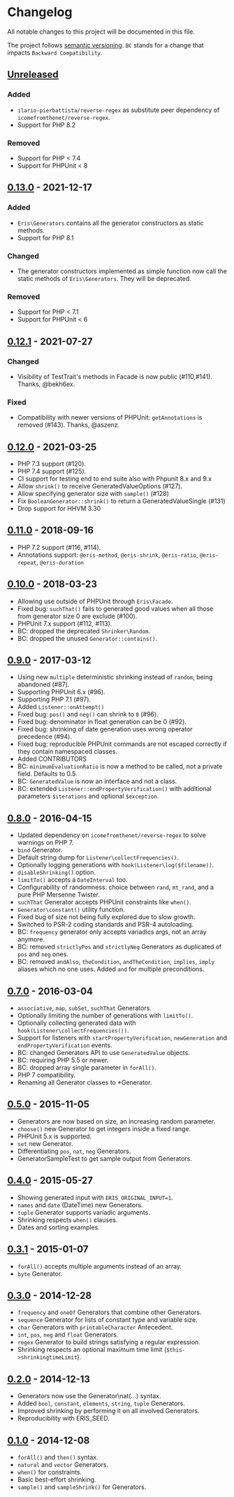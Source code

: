 # Changelog

All notable changes to this project will be documented in this file.

The project follows [semantic versioning](http://semver.org/). `BC` stands for a change that impacts `Backward Compatibility`.

## [Unreleased]
### Added
* `ilario-pierbattista/reverse-regex` as substitute peer dependency of `icomefromthenet/reverse-regex`.
* Support for PHP 8.2
### Removed
* Support for PHP < 7.4
* Support for PHPUnit < 8

## [0.13.0] - 2021-12-17
### Added
* `Eris\Generators` contains all the generator constructors as static methods.
* Support for PHP 8.1
### Changed
* The generator constructors implemented as simple function now call the static methods of `Eris\Generators`. They will be deprecated.
### Removed
* Support for PHP < 7.1
* Support for PHPUnit < 6

## [0.12.1] - 2021-07-27
### Changed
* Visibility of TestTrait's methods in Facade is now public (#110,#141). Thanks, @bekh6ex.
### Fixed
* Compatibility with newer versions of PHPUnit: `getAnnotations` is removed (#143). Thanks, @aszenz.

## [0.12.0] - 2021-03-25

* PHP 7.3 support (#120).
* PHP 7.4 support (#125).
* CI support for testing end to end suite also with Phpunit 8.x and 9.x 
* Allow `shrink()` to receive GeneratedValueOptions (#127).
* Allow specifying generator size with `sample()` (#128)
* Fix `BooleanGenerator::shrink()` to return a GeneratedValueSingle (#131)
* Drop support for HHVM 3.30

## [0.11.0] - 2018-09-16

* PHP 7.2 support (#116, #114).
* Annotations support: `@eris-method`, `@eris-shrink`, `@eris-ratio`, `@eris-repeat`, `@eris-duration`

## [0.10.0] - 2018-03-23

* Allowing use outside of PHPUnit through `Eris\Facade`.
* Fixed bug: `suchThat()` fails to generated good values when all those from generator size 0 are exclude (#100).
* PHPUnit 7.x support (#112, #113).
* BC: dropped the deprecated `Shrinker\Random`.
* BC: dropped the unused `Generator::contains()`.

## [0.9.0] - 2017-03-12

* Using new `multiple` deterministic shrinking instead of `random`, being abandoned (#87).
* Supporting PHPUnit 6.x (#96).
* Supporting PHP 7.1 (#97).
* Added `Listener::onAttempt()`
* Fixed bug: `pos()` and `neg()` can shrink to `0` (#96).
* Fixed bug: denominator in float generation can be 0 (#92).
* Fixed bug: shrinking of date generation uses wrong operator precedence (#94).
* Fixed bug: reproducible PHPUnit commands are not escaped correctly if they contain namespaced classes.
* Added CONTRIBUTORS
* BC: `minimumEvaluationRatio` is now a method to be called, not a private field. Defaults to 0.5.
* BC: `GeneratedValue` is now an interface and not a class.
* BC: extended `Listener::endPropertyVerification()` with additional parameters `$iterations` and optional `$exception`.

## [0.8.0] - 2016-04-15

* Updated dependency on `icomefromthenet/reverse-regex` to solve warnings on PHP 7.
* `bind` Generator.
* Default string dump for `Listener\collectFrequencies()`.
* Optionally logging generations with `hook(Listener\log($filename))`.
* `disableShrinking()` option.
* `limitTo()` accepts a `DateInterval` too.
* Configurability of randomness: choice between `rand`, `mt_rand`, and a pure PHP Mersenne Twister.
* `suchThat` Generator accepts PHPUnit constraints like `when()`.
* `Generator\constant()` utility function.
* Fixed bug of size not being fully explored due to slow growth.
* Switched to PSR-2 coding standards and PSR-4 autoloading.
* BC: `frequency` generator only accepts variadics args, not an array anymore.
* BC: removed `strictlyPos` and `strictlyNeg` Generators as duplicated of `pos` and `neg` ones.
* BC: removed `andAlso`, `theCondition`, `andTheCondition`, `implies`, `imply` aliases which no one uses. Added `and` for multiple preconditions.

## [0.7.0] - 2016-03-04

* `associative`, `map`, `subSet`, `suchThat` Generators.
* Optionally limiting the number of generations with `limitTo()`.
* Optionally collecting generated data with `hook(Listener\collectFrequencies())`.
* Support for listeners with `startPropertyVerification`, `newGeneration` and `endPropertyVerification` events.
* BC: changed Generators API to use `GeneratedValue` objects.
* BC: requiring PHP 5.5 or newer.
* BC: dropped array single parameter in `forAll()`.
* PHP 7 compatibility.
* Renaming all Generator classes to *Generator.

## [0.5.0] - 2015-11-05

* Generators are now based on size, an increasing random parameter.
* `choose()` new Generator to get integers inside a fixed range.
* PHPUnit 5.x is supported.
* `set` new Generator.
* Differentiating `pos`, `nat`, `neg` Generators.
* GeneratorSampleTest to get sample output from Generators.

## [0.4.0] - 2015-05-27

* Showing generated input with `ERIS_ORIGINAL_INPUT=1`.
* `names` and `date` (DateTime) new Generators.
* `tuple` Generator supports variadic arguments.
* Shrinking respects `when()` clauses.
* Dates and sorting examples.

## [0.3.1] - 2015-01-07

* `forAll()` accepts multiple arguments instead of an array.
* `byte` Generator.

## [0.3.0] - 2014-12-28

* `frequency` and `oneOf` Generators that combine other Generators. 
* `sequence` Generator for lists of constant type and variable size.
* `char` Generators with `printableCharacter` Antecedent.
* `int`, `pos`, `neg` and `float` Generators.
* `regex` Generator to build strings satisfying a regular expression.
* Shrinking respects an optional maximum time limit (`$this->shrinkingtimeLimit`).

## [0.2.0] - 2014-12-13

* Generators now use the Generator\nat(...) syntax.
* Added `bool`, `constant`, `elements`, `string`, `tuple` Generators.
* Improved shrinking by performing it on all involved Generators.
* Reproducibility with ERIS_SEED.

## [0.1.0] - 2014-12-08

* `forAll()` and `then()` syntax.
* `natural` and `vector` Generators.
* `when()` for constraints.
* Basic best-effort shrinking.
* `sample()` and `sampleShrink()` for Generators.

[Unreleased]: https://github.com/giorgiosironi/eris/compare/0.13.0...HEAD
[0.13.0]: https://github.com/giorgiosironi/eris/compare/0.12.1...0.13.0
[0.12.1]: https://github.com/giorgiosironi/eris/compare/0.12.0...0.12.1
[0.12.0]: https://github.com/giorgiosironi/eris/compare/0.11.0...0.12.0
[0.11.0]: https://github.com/giorgiosironi/eris/compare/0.10.0...0.11.0
[0.10.0]: https://github.com/giorgiosironi/eris/compare/0.9.0...0.10.0
[0.9.0]: https://github.com/giorgiosironi/eris/compare/0.8.0...0.9.0
[0.8.0]: https://github.com/giorgiosironi/eris/compare/0.7.0...0.8.0
[0.7.0]: https://github.com/giorgiosironi/eris/compare/0.5.0...0.7.0
[0.5.0]: https://github.com/giorgiosironi/eris/compare/0.4.0...0.5.0
[0.4.0]: https://github.com/giorgiosironi/eris/compare/0.3.1...0.4.0
[0.3.1]: https://github.com/giorgiosironi/eris/compare/0.3.0...0.3.1
[0.3.0]: https://github.com/giorgiosironi/eris/compare/0.2.0...0.3.0
[0.2.0]: https://github.com/giorgiosironi/eris/compare/0.1.0...0.2.0
[0.1.0]: https://github.com/giorgiosironi/eris/releases/0.1.0
